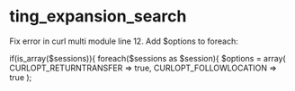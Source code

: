 # ting_expansion_search

Fix error in curl multi module line 12. Add $options to foreach:

  if(is_array($sessions)){
    foreach($sessions as $session){
        $options = array(
    CURLOPT_RETURNTRANSFER => true, 
    CURLOPT_FOLLOWLOCATION => true
  );